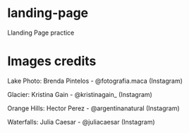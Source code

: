 # landing-page
Llanding Page practice

# Images credits

Lake Photo: Brenda Pintelos - @fotografia.maca (Instagram)

Glacier: Kristina Gain - @kristinagain_ (Instagram)

Orange Hills: Hector Perez - @argentinanatural (Instagram)

Waterfalls: Julia Caesar - @juliacaesar (Instagram)